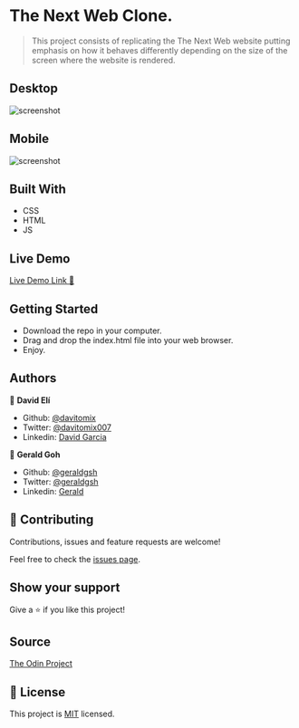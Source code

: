 # The Next Web Clone.

> This project consists of replicating the The Next Web website putting emphasis on how it behaves differently depending on the size of the screen where the website is rendered.

## Desktop
![screenshot](./main.gif)

## Mobile
![screenshot](./mobile.gif)

## Built With
- CSS
- HTML
- JS

## Live Demo
[Live Demo Link :rocket:](https://davitomix.github.io/the-next-web-clone/)


## Getting Started
- Download the repo in your computer.
- Drag and drop the index.html file into your web browser.
- Enjoy.


## Authors
👤 **David Elí**

- Github: [@davitomix](https://github.com/davitomix)
- Twitter: [@davitomix007](https://twitter.com/davitomix007)
- Linkedin: [David Garcia](https://www.linkedin.com/in/davideligarcia/)

👤 **Gerald Goh**

- Github: [@geraldgsh](https://github.com/geraldgsh)
- Twitter: [@geraldgsh](#)
- Linkedin: [Gerald](#)

## 🤝 Contributing
Contributions, issues and feature requests are welcome!

Feel free to check the [issues page](issues/).

## Show your support
Give a ⭐️ if you like this project!

## Source
[The Odin Project](https://www.theodinproject.com/courses/html5-and-css3/lessons/building-with-responsive-design)

## 📝 License
This project is [MIT](lic.url) licensed.
